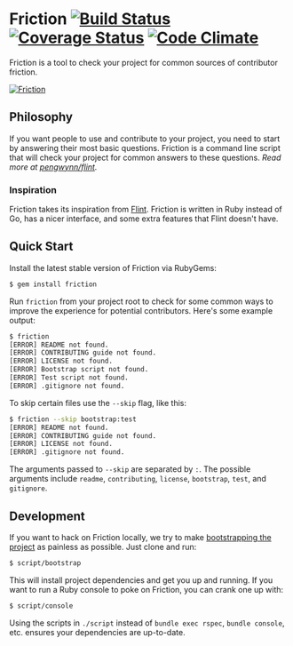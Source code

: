 # Friction [![Build Status](https://travis-ci.org/rafalchmiel/friction.png?branch=master)](https://travis-ci.org/rafalchmiel/friction) [![Coverage Status](https://coveralls.io/repos/rafalchmiel/friction/badge.png?branch=master)](https://coveralls.io/r/rafalchmiel/friction?branch=master) [![Code Climate](https://codeclimate.com/github/rafalchmiel/friction.png)](https://codeclimate.com/github/rafalchmiel/friction)
Friction is a tool to check your project for common sources of contributor friction.

[![Friction](https://raw.github.com/rafalchmiel/friction/gh-pages/example.gif)](https://github.com/rafalchmiel/friction)

## Philosophy
If you want people to use and contribute to your project, you need to start by answering their most basic questions. Friction is a command line script that will check your project for common answers to these questions. *Read more at [pengwynn/flint](https://github.com/pengwynn/flint#philosophy).*

### Inspiration
Friction takes its inspiration from [Flint](https://github.com/pengwynn/flint). Friction is written in Ruby instead of Go, has a nicer interface, and some extra features that Flint doesn't have.

## Quick Start
Install the latest stable version of Friction via RubyGems:

```bash
$ gem install friction
```

Run `friction` from your project root to check for some common ways to improve the experience for potential contributors. Here's some example output:

```bash
$ friction
[ERROR] README not found.
[ERROR] CONTRIBUTING guide not found.
[ERROR] LICENSE not found.
[ERROR] Bootstrap script not found.
[ERROR] Test script not found.
[ERROR] .gitignore not found.
```

To skip certain files use the `--skip` flag, like this:

```bash
$ friction --skip bootstrap:test
[ERROR] README not found.
[ERROR] CONTRIBUTING guide not found.
[ERROR] LICENSE not found.
[ERROR] .gitignore not found.
```

The arguments passed to `--skip` are separated by `:`. The possible arguments include `readme`, `contributing`, `license`, `bootstrap`, `test`, and `gitignore`.

## Development
If you want to hack on Friction locally, we try to make [bootstrapping the project](http://wynnnetherland.com/linked/2013012801/bootstrapping-consistency) as painless as possible. Just clone and run:

```bash
$ script/bootstrap
```

This will install project dependencies and get you up and running. If you want to run a Ruby console to poke on Friction, you can crank one up with:

```bash
$ script/console
```

Using the scripts in `./script` instead of `bundle exec rspec`, `bundle console`, etc. ensures your dependencies are up-to-date.
